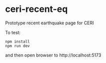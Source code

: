 # ceri-recent-eq
Prototype recent earthquake page for CERI


To test:

```
npm install
npm run dev
```
and then open browser to
http://localhost:5173
